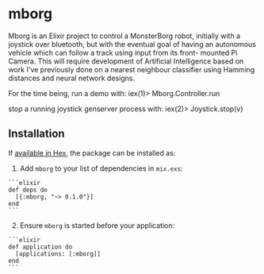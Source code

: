 # mborg

Mborg is an Elixir project to control a MonsterBorg robot, initially
with a joystick over bluetooth, but with the eventual goal of having an
autonomous vehicle which can follow a track using input from its front-
mounted Pi Camera. This will require development of Artificial Intelligence
based on work I've previously done on a nearest neighbour classifier using
Hamming distances and neural network designs.

For the time being, run a demo with:
iex(1)> Mborg.Controller.run

stop a running joystick genserver process with:
iex(2)> Joystick.stop(v)

## Installation

If [available in Hex](https://hex.pm/docs/publish), the package can be installed as:

  1. Add `mborg` to your list of dependencies in `mix.exs`:

    ```elixir
    def deps do
      [{:mborg, "~> 0.1.0"}]
    end
    ```

  2. Ensure `mborg` is started before your application:

    ```elixir
    def application do
      [applications: [:mborg]]
    end
    ```
